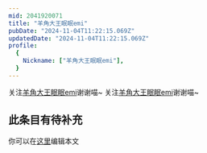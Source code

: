 ```yaml
---
mid: 2041920071
title: "羊角大王眠眠emi"
pubDate: "2024-11-04T11:22:15.069Z"
updatedDate: "2024-11-04T11:22:15.069Z"
profile:
  {
    Nickname: ["羊角大王眠眠emi"],
  }
---
```


关注[羊角大王眠眠emi](https://space.bilibili.com/2041920071)谢谢喵~ 关注[羊角大王眠眠emi](https://space.bilibili.com/2041920071)谢谢喵~

## 此条目有待补充
你可以在[这里](https://github.com/Yuhanawa/VTuber.ICU-Content/edit/master/v/羊角大王眠眠emi/index.md)编辑本文

